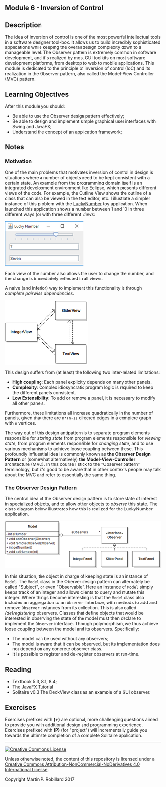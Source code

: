 ## Module 6 - Inversion of Control

## Description

The idea of inversion of control is one of the most powerful intellectual tools in a software designer tool-box. It allows us to build incredibly sophisticated applications while keeping the overall design complexity down to a manageable level. The Observer pattern is extremely common in software development, and it's realized by most GUI toolkits on most software development platforms, from desktop to web to mobile applications. This module is dedicated to the principle of inversion of control (IoC) and its realization in the Observer pattern, also called the Model-View Controller (MVC) pattern.

## Learning Objectives

After this module you should:

* Be able to use the Observer design pattern effectively;
* Be able to design and implement simple graphical user interfaces with Swing and JavaFX;
* Understand the concept of an application framework;

## Notes

### Motivation

One of the main problems that motivates inversion of control in design is situations where a number of objects need to be kept consistent with a certain state. An example from the programming domain itself is an integrated development environment like Eclipse, which presents different views of the code. For example, the Outline View shows the outline of a class that can also be viewed in the text editor, etc.
I illustrate a simpler instance of this problem with the [LuckyNumber](artifacts/module-06/module6/LuckyNumber.java) toy application. When launched this application shows a number between 1 and 10 in three different ways (or with three different *views*:

![](figures/m06-luckyNumber.png)

Each view of the number also allows the user to change the number, and the change is immediately reflected in all views.

A naive (and inferior) way to implement this functionality is through *complete pairwise dependencies*.

![](figures/m06-dependencies.png)

This design suffers from (at least) the following two inter-related limitations:

* **High coupling**: Each panel explicitly depends on many other panels.
* **Complexity**: Complex idiosyncratic program logic is required to keep the different panels consistent.
* **Low Extensibility**: To add or remove a panel, it is necessary to modify all other panels. 

Furthermore, these limitations all increase quadratically in the number of panels, given that there are `n*(n-1)` directed edges in a complete graph with `n` vertices.

The way out of this design antipattern is to separate program elements responsible for *storing state* from program elements responsible for *viewing state*, from program elements responsible for *changing state*, and to use various mechanisms to achieve loose coupling between these. This profoundly influential idea is commonly known as **the Observer Design Pattern** or (somewhat alternatively) **the Model-View-Controller** architecture (MVC). In this course I stick to the "Observer pattern" terminology, but it's good to be aware that in other contexts people may talk about the MVC and refer to essentially the same thing.

### The Observer Design Pattern

The central idea of the Observer design pattern is to store state of interest in specialized objects, and to allow other objects to *observe* this state. The class diagram below illustrates how this is realized for the LuckyNumber application.

![](figures/m06-basicObserver.png)

In this situation, the object in charge of keeping state is an instance of `Model`. The `Model` class in the Oberver design pattern can alternately be called "Subject", or even "Observable". Here an instance of `Model` simply keeps track of an integer and allows clients to query and mutate this integer. Where things become interesting is that the `Model` class also includes an aggregation to an `Observer` interface, with methods to add and remove `Observer` instances from its collection. This is also called *(de)registering* observers. Classes that define objects that would be interested in observing the state of the model must then declare to implement the `Observer` interface. Through polymorphism, we thus achieve loose coupling between the model and its observers. Specifically:

* The model can be used without any observers;
* The model is aware that it can be observed, but its implementation does not depend on any concrete observer class.
* It is possible to register and de-register observers at run-time.

## Reading

* Textbook 5.3, 8.1, 8.4;
* The [JavaFX Tutorial](http://docs.oracle.com/javafx/2/get_started/hello_world.htm)
* Solitaire v0.3 The [DeckView](https://github.com/prmr/Solitaire/blob/v0.3/src/ca/mcgill/cs/stg/solitaire/gui/DeckView.java) class as an example of a GUI observer.

## Exercises

Exercises prefixed with **(+)** are optional, more challenging questions aimed to provide you with additional design and programming experience. Exercises prefixed with **(P)** (for "project") will incrementally guide you towards the ultimate completion of a complete Solitaire application.

---

<a rel="license" href="http://creativecommons.org/licenses/by-nc-nd/4.0/"><img alt="Creative Commons License" style="border-width:0" src="https://i.creativecommons.org/l/by-nc-nd/4.0/88x31.png" /></a>

Unless otherwise noted, the content of this repository is licensed under a <a rel="license" href="http://creativecommons.org/licenses/by-nc-nd/4.0/">Creative Commons Attribution-NonCommercial-NoDerivatives 4.0 International License</a>. 

Copyright Martin P. Robillard 2017